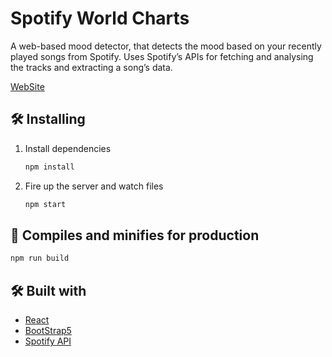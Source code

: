 # Spotify World Charts 

A web-based mood detector, that detects the mood based on your recently played songs from Spotify.
Uses Spotify’s APIs for fetching and analysing the tracks and extracting a song’s data.       

[WebSite](https://spotifyworldcharts.netlify.app/)     

## 🛠 Installing

1. Install dependencies

   ```bash
   npm install
   ```

2. Fire up the server and watch files

   ```bash
   npm start
   ```

## 🚀 Compiles and minifies for production

```bash
npm run build
```

## 🛠 Built with

- [React](https://reactjs.org/)   
- [BootStrap5](https://getbootstrap.com/docs/5.0/getting-started/introduction/)     
- [Spotify API](https://developer.spotify.com/documentation/web-api/)  
  
